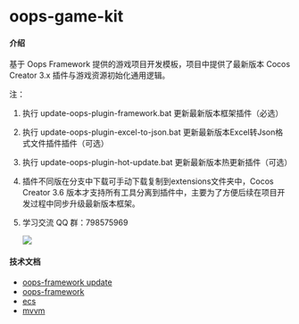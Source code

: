 # oops-game-kit

#### 介绍
基于 Oops Framework 提供的游戏项目开发模板，项目中提供了最新版本 Cocos Creator 3.x 插件与游戏资源初始化通用逻辑。

注：
1. 执行 update-oops-plugin-framework.bat 更新最新版本框架插件（必选）
1. 执行 update-oops-plugin-excel-to-json.bat 更新最新版本Excel转Json格式文件插件插件（可选）
1. 执行 update-oops-plugin-hot-update.bat 更新最新版本热更新插件（可选）
1. 插件不同版在分支中下载可手动下载复制到extensions文件夹中，Cocos Creator 3.6 版本才支持所有工具分离到插件中，主要为了方便后续在项目开发过程中同步升级最新版本框架。
1. 学习交流 QQ 群：798575969

    ![](http://dgflash.gitee.io/oops-full-stack-web/doc/img/qq.png)

#### 技术文档
- [oops-framework update](https://gitee.com/dgflash/oops-framework/tree/master/doc/using.md)
- [oops-framework](https://gitee.com/dgflash/oops-framework/tree/master/doc/core)
- [ecs](https://gitee.com/dgflash/oops-framework/tree/master/doc/ecs/ecs.md)
- [mvvm](https://gitee.com/dgflash/oops-framework/tree/master/doc/mvvm)

